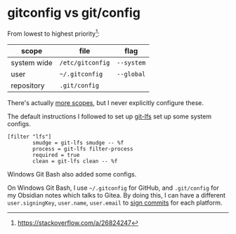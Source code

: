 # gitconfig vs git/config
From lowest to highest priority[^1]:

| scope       | file             | flag       |
| ----------- | ---------------- | ---------- |
| system wide | `/etc/gitconfig` | `--system` |
| user        | `~/.gitconfig`   | `--global` |
| repository  | `.git/config`    |            |

There's actually [more scopes](https://git-scm.com/docs/git-config#SCOPES), but I never explicitly configure these.

The default instructions I followed to set up [git-lfs](git-lfs.md) set up some system configs.
```
[filter "lfs"]
        smudge = git-lfs smudge -- %f
        process = git-lfs filter-process
        required = true
        clean = git-lfs clean -- %f
```

Windows Git Bash also added some configs.

On Windows Git Bash, I use `~/.gitconfig` for GitHub, and `.git/config` for my Obsidian notes which talks to Gitea.
By doing this, I can have a different `user.signingKey`, `user.name`, `user.email` to [sign commits](sign-git-commits-with-gpg-or-ssh.md) for each platform.


[^1]: https://stackoverflow.com/a/26824247
